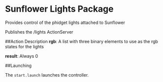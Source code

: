 Sunflower Lights Package
===

Provides control of the phidget lights attached to Sunflower

Publishes the /lights ActionServer

##Action Description
__rgb__: A list with three binary elements to use as the rgb states for the lights

__result__: Always 0

##Launching

The ```start.launch``` launches the controller.
